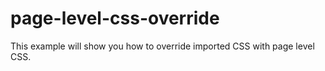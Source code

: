 # page-level-css-override
This example will show you how to override imported CSS with page level CSS.
